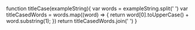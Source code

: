 function titleCase(exampleString){
  var words = exampleString.split(' ')
  var titleCasedWords = words.map((word) => {
    return word[0].toUpperCase() + word.substring(1);
  })
  return titleCasedWords.join(' ')
}